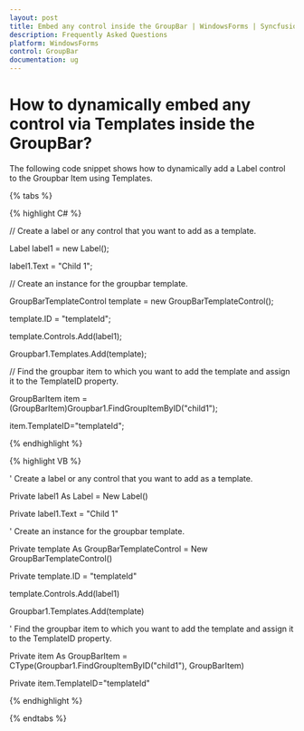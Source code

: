 ```yaml
---
layout: post
title: Embed any control inside the GroupBar | WindowsForms | Syncfusion
description: Frequently Asked Questions
platform: WindowsForms
control: GroupBar
documentation: ug
---
```

# How to dynamically embed any control via Templates inside the GroupBar?

The following code snippet shows how to dynamically add a Label control to the Groupbar Item using Templates.

{% tabs %}

{% highlight C# %}  

// Create a label or any control that you want to add as a template. 

Label label1 = new Label(); 

label1.Text = "Child 1"; 

// Create an instance for the groupbar template. 

GroupBarTemplateControl template = new GroupBarTemplateControl(); 

template.ID = "templateId"; 

template.Controls.Add(label1); 

Groupbar1.Templates.Add(template); 

// Find the groupbar item to which you want to add the template and assign it to the TemplateID property. 

GroupBarItem item = (GroupBarItem)Groupbar1.FindGroupItemByID("child1"); 

item.TemplateID="templateId"; 

{% endhighlight %}


{% highlight VB %}


' Create a label or any control that you want to add as a template. 

Private label1 As Label = New Label()

Private label1.Text = "Child 1" 

' Create an instance for the groupbar template. 

Private template As GroupBarTemplateControl = New GroupBarTemplateControl()

Private template.ID = "templateId" 

template.Controls.Add(label1) 

Groupbar1.Templates.Add(template) 

' Find the groupbar item to which you want to add the template and assign it to the TemplateID property. 

Private item As GroupBarItem = CType(Groupbar1.FindGroupItemByID("child1"), GroupBarItem)

Private item.TemplateID="templateId" 

{% endhighlight %}

{% endtabs %}